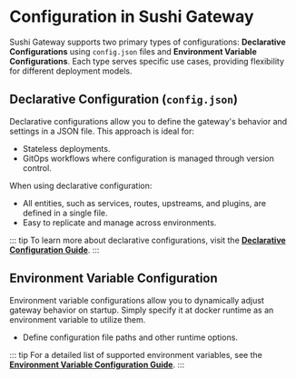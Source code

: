 # Configuration in Sushi Gateway

Sushi Gateway supports two primary types of configurations: **Declarative Configurations** using `config.json` files and **Environment Variable Configurations**. Each type serves specific use cases, providing flexibility for different deployment models.

## Declarative Configuration (`config.json`)

Declarative configurations allow you to define the gateway's behavior and settings in a JSON file. This approach is ideal for:

- Stateless deployments.
- GitOps workflows where configuration is managed through version control.

When using declarative configuration:

- All entities, such as services, routes, upstreams, and plugins, are defined in a single file.
- Easy to replicate and manage across environments.

::: tip
To learn more about declarative configurations, visit the **[Declarative Configuration Guide](./files.md)**.
:::

## Environment Variable Configuration

Environment variable configurations allow you to dynamically adjust gateway behavior on startup. Simply specify it at docker runtime as an environment variable to utilize them.

- Define configuration file paths and other runtime options.

::: tip
For a detailed list of supported environment variables, see the **[Environment Variable Configuration Guide](../configuration/environment.md)**.
:::

